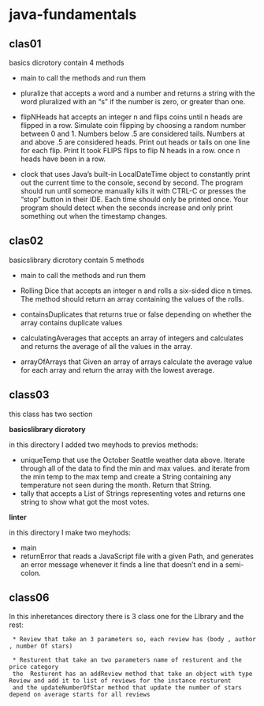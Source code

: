# java-fundamentals

## clas01

basics dicrotory contain 4 methods

* main to call the methods and run them 

* pluralize that accepts a word and a number and returns a string with the word pluralized with an “s” if the number is zero, or greater than one.

* flipNHeads hat accepts an integer n and flips coins until n heads are flipped in a row. Simulate coin flipping by choosing a random number between 0 and 1. Numbers below .5 are considered tails. Numbers at and above .5 are considered heads. Print out heads or tails on one line for each flip. Print It took FLIPS flips to flip N heads in a row. once n heads have been in a row.

* clock  that uses Java’s built-in LocalDateTime object to constantly print out the current time to the console, second by second. The program should run until someone manually kills it with CTRL-C or presses the “stop” button in their IDE. Each time should only be printed once. Your program should detect when the seconds increase and only print something out when the timestamp changes.

## clas02 

basicslibrary dicrotory contain 5 methods

* main to call the methods and run them 

* Rolling Dice that accepts an integer n and rolls a six-sided dice n times. The method should return an array containing the values of the rolls.

* containsDuplicates that returns true or false depending on whether the array contains duplicate values

* calculatingAverages that accepts an array of integers and calculates and returns the average of all the values in the array.

* arrayOfArrays that Given an array of arrays calculate the average value for each array and return the array with the lowest average.

## class03 
this class has two section 

**basicslibrary dicrotory**

in this directory I added two meyhods to previos methods:

* uniqueTemp that use the October Seattle weather data above. Iterate through all of the data to find the min and max values.
     and iterate from the min temp to the max temp and create a String containing any temperature not seen during the month. Return that String.
* tally  that accepts a List of Strings representing votes and returns one string to show what got the most votes.

**linter**

in this directory I make two meyhods:
* main
* returnError that reads a JavaScript file with a given Path, and generates an error message whenever it finds a line that doesn’t end in a 
semi-colon.

## class06

In this inheretances directory there is 3 class one for the LIbrary and the rest:

     * Review that take an 3 parameters so, each review has (body , author , number Of stars)
    
     * Resturent that take an two parameters name of resturent and the price category
     the  Resturent has an addReview method that take an object with type Review and add it to list of reviews for the instance resturent
     and the updateNumberOfStar method that update the number of stars depend on average starts for all reviews